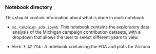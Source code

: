 ### Notebook directory

This should contain information about what is done in each notebook

* `mi_campaign_eda.ipynb`: This notebook contains the exploratory data analysis of the Michigan campaign contribution datasets, with a dropdown that allows the user to select different years to view.

* `Week_3_AZ_EDA` : A notebook containing the EDA and plots for Arizona. 
